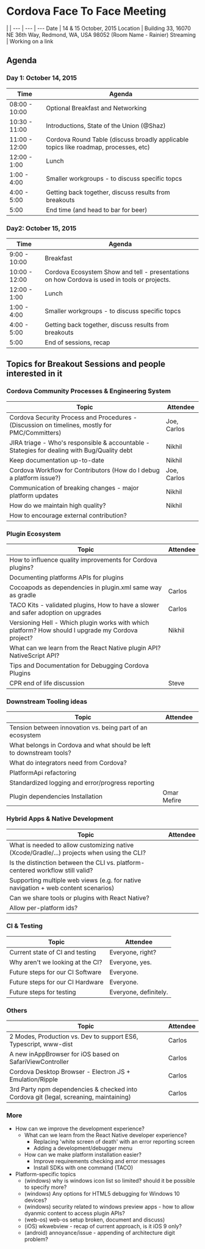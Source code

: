 # Cordova Face To Face Meeting

 | |
--- | --- | ---
Date | 14 & 15 October, 2015
Location | Building 33, 16070 NE 36th Way, Redmond, WA, USA 98052 (Room Name - Rainier)
Streaming | Working on a link


## Agenda

### Day 1: October 14, 2015

Time | Agenda
-----|-------
08:00 - 10:00 | Optional Breakfast and Networking
10:30 - 11:00 | Introductions, State of the Union (@Shaz)
11:00 - 12:00 | Cordova Round Table (discuss broadly applicable topics like roadmap, processes, etc)
12:00 - 1:00  | Lunch
 1:00 - 4:00  | Smaller workgroups - to discuss specific topcs
 4:00 - 5:00  | Getting back together, discuss results from breakouts
5:00 |  End time (and head to bar for beer)

### Day2: October 15, 2015

Time | Agenda
-----|-------
 9:00 - 10:00 | Breakfast
10:00 - 12:00 | Cordova Ecosystem Show and tell - presentations on how Cordova is used in tools or projects.
12:00 - 1:00  | Lunch
 1:00 - 4:00  | Smaller workgroups - to discuss specific topcs
 4:00 - 5:00  | Getting back together, discuss results from breakouts
 5:00         | End of sessions, recap


## Topics for Breakout Sessions and people interested in it

### Cordova Community Processes & Engineering System

Topic | Attendee
------|---------
Cordova Security Process and Procedures - (Discussion on timelines, mostly for PMC/Committers) | Joe, Carlos
JIRA triage - Who's responsible & accountable - Stategies for dealing with Bug/Quality debt  | Nikhil
Keep documentation up-to-date | Nikhil
Cordova Workflow for Contributors (How do I debug a platform issue?) | Joe, Carlos
Communication of breaking changes - major platform updates | Nikhil
How do we maintain high quality? | Nikhil
How to encourage external contribution? |


### Plugin Ecosystem

Topic | Attendee
------|---------
How to influence quality improvements for Cordova plugins? |
Documenting platforms APIs for plugins |
Cocoapods as dependencies in plugin.xml same way as gradle | Carlos
TACO Kits - validated plugins, How to have a slower and safer adoption on upgrades | Carlos
Versioning Hell - Which plugin works with which platform? How should I upgrade my Cordova project? | Nikhil
What can we learn from the React Native plugin API? NativeScript API? |
Tips and Documentation for Debugging Cordova Plugins |
CPR end of life discussion | Steve


### Downstream Tooling ideas

Topic | Attendee
------|---------
Tension between innovation vs. being part of an ecosystem |
What belongs in Cordova and what should be left to downstream tools? |
What do integrators need from Cordova? |
PlatformApi refactoring |
Standardized logging and error/progress reporting |
Plugin dependencies Installation | Omar Mefire


### Hybrid Apps & Native Development

Topic | Attendee
------|---------
What is needed to allow customizing native (Xcode/Gradle/...) projects when using the CLI? |
Is the distinction between the CLI vs. platform-centered workflow still valid? |
Supporting multiple web views (e.g. for native navigation + web content scenarios) |
Can we share tools or plugins with React Native? |
Allow per-platform ids? |


### CI & Testing

Topic | Attendee
------|----------
Current state of CI and testing | Everyone, right?
Why aren't we looking at the CI? | Everyone, yes.
Future steps for our CI Software | Everyone.
Future steps for our CI Hardware | Everyone.
Future steps for testing | Everyone, definitely.


### Others

Topic | Attendee
------|---------
2 Modes, Production vs. Dev to support ES6, Typescript, www-dist | Carlos
A new inAppBrowser for iOS based on SafariViewController | Carlos
Cordova Desktop Browser - Electron JS + Emulation/Ripple | Carlos
3rd Party npm dependencies  & checked into Cordova git (legal, screaning, maintaining) | Carlos


### More

- How can we improve the development experience?
  - What can we learn from the React Native developer experience?
    - Replacing 'white screen of death' with an error reporting screen
    - Adding a development/debugger menu
  - How can we make platform installation easier?
    - Improve requirements checking and error messages
    - Install SDKs with one command (TACO)
- Platform-specific topics
  - (windows) why is windows icon list so limited?  should it be possible to specify more?
  - (windows) Any options for HTML5 debugging for Windows 10 devices?
  - (windows) security related to windows preview apps - how to allow dyanmic content to access plugin APIs?
  - (web-os) web-os setup broken, document and discuss)
  - (iOS) wkwebview - recap of current approach, is it iOS 9 only?
  - (android) annoyance/issue - appending of architecture digit problem?

